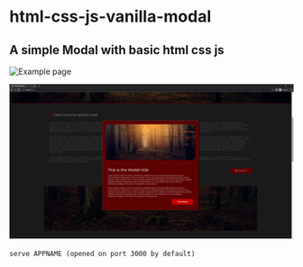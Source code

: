 # html-css-js-vanilla-modal
## A simple Modal with basic html css js

![Example page](./app-showcase/1.png)

![Modal open](./app-showcase/2.png)

`serve APPNAME (opened on port 3000 by default)`
